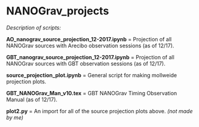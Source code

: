 # NANOGrav_projects
*Description of scripts:*

**AO_nanograv_source_projection_12-2017.ipynb** = Projection of all NANOGrav sources with Arecibo observation sessions (as of 12/17).

**GBT_nanograv_source_projection_12-2017.ipynb** = Projection of all NANOGrav sources with GBT observation sessions (as of 12/17).

**source_projection_plot.ipynb** = General script for making mollweide projection plots.

**GBT_NANOGrav_Man_v10.tex** = GBT NANOGrav Timing Observation Manual (as of 12/17).

**plot2.py** = An import for all of the source projection plots above. *(not made by me)*


